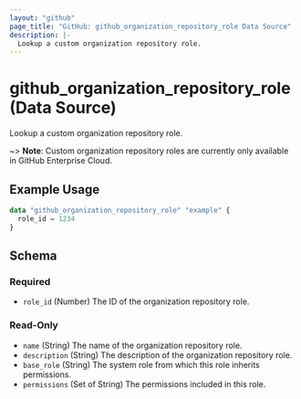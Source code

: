 ```yaml
---
layout: "github"
page_title: "GitHub: github_organization_repository_role Data Source"
description: |-
  Lookup a custom organization repository role.
---
```


# github_organization_repository_role (Data Source)

Lookup a custom organization repository role.

~> **Note**: Custom organization repository roles are currently only available in GitHub Enterprise Cloud.

## Example Usage

```terraform
data "github_organization_repository_role" "example" {
  role_id = 1234
}
```

## Schema

### Required

- `role_id` (Number) The ID of the organization repository role.

### Read-Only

- `name` (String) The name of the organization repository role.
- `description` (String) The description of the organization repository role.
- `base_role` (String) The system role from which this role inherits permissions.
- `permissions` (Set of String) The permissions included in this role.
